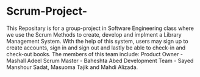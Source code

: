 # Scrum-Project-
This Repositary is for a group-project in Software Engineering class where we use the Scrum Methods to create, develop and implment a Library Management System. With the help of this system, users may sign up to create accounts, sign in and sign out and lastly be able to check-in and check-out books.
The members of this team include:
Product Owner - Mashall Adeel
Scrum Master - Baheshta Abed
Development Team - Sayed Manshour Sadat, Masuoma Tajik and Mahdi Alizada.
